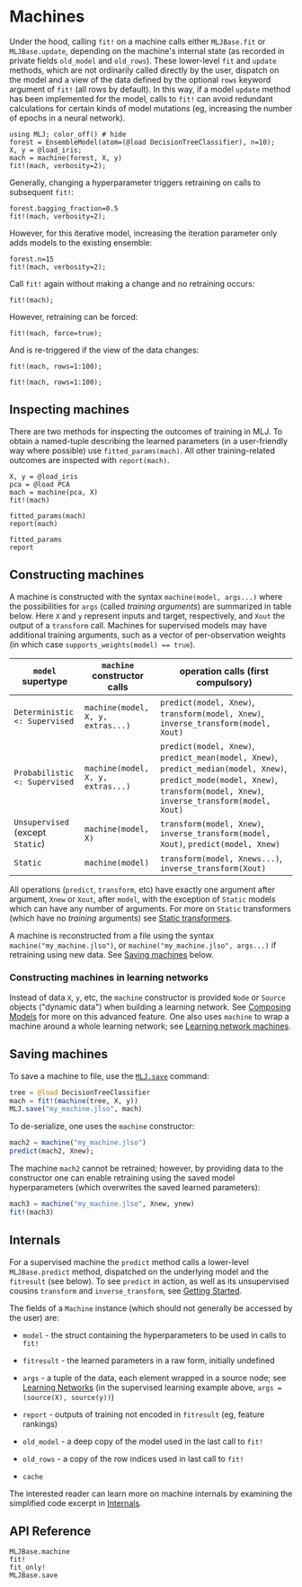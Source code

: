 # Machines

Under the hood, calling `fit!` on a machine calls either `MLJBase.fit`
or `MLJBase.update`, depending on the machine's internal state (as
recorded in private fields `old_model` and
`old_rows`). These lower-level `fit` and `update` methods, which
are not ordinarily called directly by the user, dispatch on the model
and a view of the data defined by the optional `rows` keyword argument
of `fit!` (all rows by default). In this way, if a model `update`
method has been implemented for the model, calls to `fit!` can avoid
redundant calculations for certain kinds of model mutations (eg,
increasing the number of epochs in a neural network).

```@example machines
using MLJ; color_off() # hide
forest = EnsembleModel(atom=(@load DecisionTreeClassifier), n=10);
X, y = @load_iris;
mach = machine(forest, X, y)
fit!(mach, verbosity=2);
```

Generally, changing a hyperparameter triggers retraining on calls to
subsequent `fit!`:

```@repl machines
forest.bagging_fraction=0.5
fit!(mach, verbosity=2);
```

However, for this iterative model, increasing the iteration parameter
only adds models to the existing ensemble:

```@repl machines
forest.n=15
fit!(mach, verbosity=2);
```

Call `fit!` again without making a change and no retraining occurs:

```@repl machines
fit!(mach);
```

However, retraining can be forced:

```@repl machines
fit!(mach, force=true);
```

And is re-triggered if the view of the data changes:

```@repl machines
fit!(mach, rows=1:100);
```

```@repl machines
fit!(mach, rows=1:100);
```


## Inspecting machines

There are two methods for inspecting the outcomes of training in
MLJ. To obtain a named-tuple describing the learned parameters (in a
user-friendly way where possible) use `fitted_params(mach)`. All other
training-related outcomes are inspected with `report(mach)`.

```@example machines
X, y = @load_iris
pca = @load PCA
mach = machine(pca, X)
fit!(mach)
```

```@repl machines
fitted_params(mach)
report(mach)
```

```@docs
fitted_params
report
```


## Constructing machines

A machine is constructed with the syntax `machine(model, args...)`
where the possibilities for `args` (called *training arguments*) are
summarized in table below. Here `X` and `y` represent inputs and
target, respectively, and `Xout` the output of a `transform` call.
Machines for supervised models may have additional training arguments,
such as a vector of per-observation weights (in which case
`supports_weights(model) == true`).

`model` supertype   | `machine` constructor calls | operation calls (first compulsory)
--------------------|-----------------------------|--------------------------------------
`Deterministic <: Supervised`    | `machine(model, X, y, extras...)` | `predict(model, Xnew)`, `transform(model, Xnew)`, `inverse_transform(model, Xout)`
`Probabilistic <: Supervised`    | `machine(model, X, y, extras...)` | `predict(model, Xnew)`, `predict_mean(model, Xnew)`, `predict_median(model, Xnew)`, `predict_mode(model, Xnew)`, `transform(model, Xnew)`, `inverse_transform(model, Xout)`
`Unsupervised` (except `Static`) | `machine(model, X)` | `transform(model, Xnew)`, `inverse_transform(model, Xout)`, `predict(model, Xnew)`
`Static`                        | `machine(model)`    | `transform(model, Xnews...)`, `inverse_transform(Xout)`

All operations (`predict`, `transform`, etc) have exactly one argument
after argument, `Xnew` or `Xout`, after `model`, with the exception of
`Static` models which can have any number of arguments. For more on
`Static` transformers (which have no *training* arguments) see [Static
transformers](@ref).

A machine is reconstructed from a file using the syntax
`machine("my_machine.jlso")`, or `machine("my_machine.jlso", args...)`
if retraining using new data. See [Saving machines](@ref) below.

### Constructing machines in learning networks

Instead of data `X`, `y`, etc,  the `machine` constructor is provided
`Node` or `Source` objects ("dynamic data") when building a learning
network. See [Composing Models](composing_models.md) for more on this
advanced feature. One also uses `machine` to wrap a machine
around a whole learning network; see [Learning network
machines](@ref).


## Saving machines

To save a machine to file, use the [`MLJ.save`](@ref) command:

```julia
tree = @load DecisionTreeClassifier
mach = fit!(machine(tree, X, y))
MLJ.save("my_machine.jlso", mach)
```

To de-serialize, one uses the `machine` constructor:

```julia
mach2 = machine("my_machine.jlso")
predict(mach2, Xnew);
```

The machine `mach2` cannot be retrained; however, by providing data to
the constructor one can enable retraining using the saved model
hyperparameters (which overwrites the saved learned parameters):

```julia
mach3 = machine("my_machine.jlso", Xnew, ynew)
fit!(mach3)
```


## Internals

For a supervised machine the `predict` method calls a lower-level
`MLJBase.predict` method, dispatched on the underlying model and the
`fitresult` (see below). To see `predict` in action, as well as its
unsupervised cousins `transform` and `inverse_transform`, see
[Getting Started](index.md).

The fields of a `Machine` instance (which should not generally be
accessed by the user) are:

- `model` - the struct containing the hyperparameters to be used in
  calls to `fit!`

- `fitresult` - the learned parameters in a raw form, initially undefined

- `args` - a tuple of the data, each element wrapped in a source node;
  see [Learning Networks](@ref) (in the supervised learning example
  above, `args = (source(X), source(y))`)

- `report` - outputs of training not encoded in `fitresult` (eg, feature rankings)

- `old_model` - a deep copy of the model used in the last call to `fit!`

- `old_rows` -  a copy of the row indices used in last call to `fit!`

- `cache`

The interested reader can learn more on machine internals by examining
the simplified code excerpt in [Internals](internals.md).


## API Reference

```@docs
MLJBase.machine
fit!
fit_only!
MLJBase.save
```
